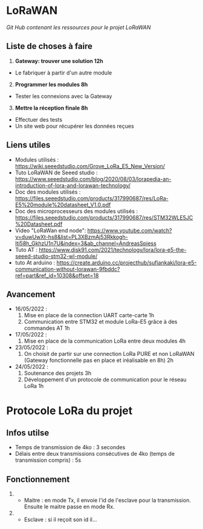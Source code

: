 # LoRaWAN
*Git Hub contenant les ressources pour le projet LoRaWAN*

## Liste de choses à faire

1. **Gateway: trouver une solution 12h**
 - Le fabriquer à partir d'un autre module

2. **Programmer les modules 8h**
 - Tester les connexions avec la Gateway

3. **Mettre la réception finale 8h**
 - Effectuer des tests
 - Un site web pour récupérer les données reçues

## Liens utiles
 - Modules utilisés : https://wiki.seeedstudio.com/Grove_LoRa_E5_New_Version/ 
 - Tuto LoRaWAN de Seeed studio : https://www.seeedstudio.com/blog/2020/08/03/lorapedia-an-introduction-of-lora-and-lorawan-technology/ 
 - Doc des modules utilisés : https://files.seeedstudio.com/products/317990687/res/LoRa-E5%20module%20datasheet_V1.0.pdf
 - Doc des microprocesseurs des modules utilisés : https://files.seeedstudio.com/products/317990687/res/STM32WLE5JC%20Datasheet.pdf
 - Video "LoRaWan end node": https://www.youtube.com/watch?v=duwUwXt-hs8&list=PL3XBzmAj53Rkkogh-lti58h_GkhzU1n7U&index=3&ab_channel=AndreasSpiess
 - Tuto AT : https://www.disk91.com/2021/technology/lora/lora-e5-the-seeed-studio-stm32-wl-module/
 - tuto At arduino : https://create.arduino.cc/projecthub/sufiankaki/lora-e5-communication-without-lorawan-9fbddc?ref=part&ref_id=10308&offset=18

## Avancement
- 16/05/2022 : 
  1. Mise en place de la connection UART carte-carte 1h
  2. Communication entre STM32 et module LoRa-E5 grâce à des commandes AT 1h
- 17/05/2022 :
  1. Mise en place de la communication LoRa entre deux modules 4h
- 23/05/2022 :
  1. On choisit de partir sur une connection LoRa PURE et non LoRaWAN
     (Gateway fonctionnelle pas en place et iréalisable en 8h) 2h
- 24/05/2022 : 
  1. Soutenance des projets 3h
  2. Développement d'un protocole de communication pour le réseau LoRa 1h

# Protocole LoRa du projet
## Infos utilse
- Temps de transmission de 4ko : 3 secondes
- Délais entre deux transmissions consécutives de 4ko (temps de transmission compris) : 5s

## Fonctionnement
1. - Maitre : en mode Tx, il envoie l'id de l'esclave pour la transmission. Ensuite le maitre passe en mode Rx.
2. - Esclave : si il reçoit son id il...
